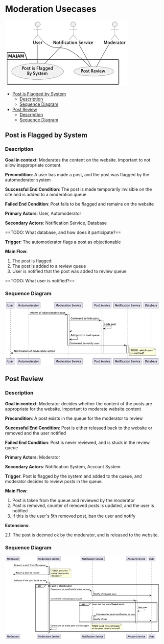 
Moderation Usecases
===================

![Usecase Diagram](diagrams/moderation.png)

<!-- TOC -->
  * [Post is Flagged by System](#post-is-flagged-by-system)
    * [Description](#description)
    * [Sequence Diagram](#sequence-diagram)
  * [Post Review](#post-review)
    * [Description](#description-1)
    * [Sequence Diagram](#sequence-diagram-1)
<!-- TOC -->

## Post is Flagged by System

### Description

**Goal in context**: Moderates the content on the website. Important to not 
allow inappropriate content.

**Precondition**: A user has made a post, and the post was flagged by the
automoderator system

**Successful End Condition**: The post is made temporarily invisible on the
site and is added to a moderation queue

**Failed End Condition**: Post fails to be flagged and remains on the 
website

**Primary Actors**: User, Automoderator

**Secondary Actors**: Notification Service, Database

==TODO: What database, and how does it participate?==

**Trigger**: The automoderator flags a post as objectionable

**Main Flow**:
1. The post is flagged
2. The post is added to a review queue
3. User is notified that the post was added to review queue

==TODO: What user is notified?==

### Sequence Diagram

![Sequence Diagram](diagrams/sequence_diagrams/sys_flag.png)

## Post Review

### Description

**Goal in context**: Moderator decides whether the content of the posts 
are appropriate for the website. Important to moderate website content

**Precondition**: A post exists in the queue for the moderator to review

**Successful End Condition**: Post is either released back to the website
or removed and the user notified

**Failed End Condition**: Post is never reviewed, and is stuck in the
review queue

**Primary Actors**: Moderator

**Secondary Actors**: Notification System, Account System

**Trigger**: Post is flagged by the system and added to the queue, and
moderator decides to review posts in the queue.

**Main Flow**:
1. Post is taken from the queue and reviewed by the moderator
2. Post is removed, counter of removed posts is updated, and the user
   is notified
3. If this is the user's 5th removed post, ban the user and notify

**Extensions**:

2.1. The post is deemed ok by the moderator, and is released to the
website.

### Sequence Diagram

![Sequence Diagram](diagrams/sequence_diagrams/review.png)
